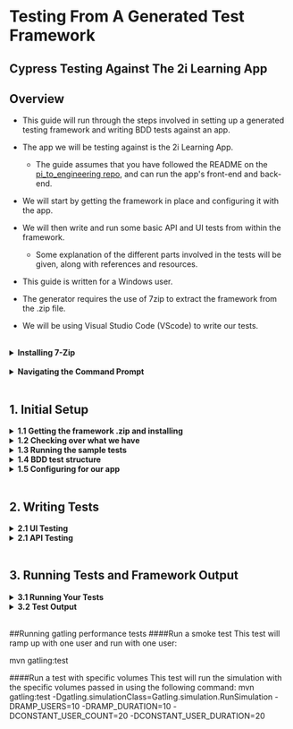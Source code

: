 
# Testing From A Generated Test Framework
## Cypress Testing Against The 2i Learning App


## Overview

* This guide will run through the steps involved in setting up a generated testing framework and writing BDD tests against an app. 
* The app we will be testing against is the 2i Learning App.
    * The guide assumes that you have followed the README on the [pi_to_engineering repo](https://github.com/2i-Git/pi_to_engineer_team), and can run the app's front-end and back-end.


* We will start by getting the framework in place and configuring it with the app.
* We will then write and run some basic API and UI tests from within the framework.
    * Some explanation of the different parts involved in the tests will be given, along with references and resources.

* This guide is written for a Windows user.
* The generator requires the use of 7zip to extract the framework from the .zip file.
* We will be using Visual Studio Code (VScode) to write our tests.

<br>

<details>
<summary><strong>Installing 7-Zip</strong></summary>

* You can check that you have 7-Zip installed by typing 7-Zip in the Windows Search bar.
* Alternatively you can right-click any file or folder and check that 7-Zip is in the menu.
* If you do not have 7-Zip installed you can install it from [7-zip.org](https://www.7-zip.org/download.html)
    * Select the 64-bit .exe installer and follow the instructions to install.

</details>

<br>

<details>
<summary><strong>Navigating the Command Prompt</strong></summary>

In later sections we will have to run code from within a Command Prompt terminal. To do this you need to be able to navigate to the correct folder from within the terminal.

* Open a new Command Prompt by typing 'cmd' in the search bar and selecting Command Prompt

* Navigating to a folder.
    * The folder you are in appears before the flashing cursor.
    * Type dir and hit enter to see what subfolders and files are present.
    * Type cd *foldername* to go to a folder in the current directory.
        * If you start typing a folder name hit *tab* to auto-complete.
        * If you enter the wrong folder, cd .. will take you back to the previous folder.

* An example of what this could look like is shown.

![Navigating the command prompt](images/navigating_cmd.png "Navigating the command prompt")

* It is useful to practice navigating through folders in the Command Prompt terminal using the commands above - *however* for a quick shortcut to open a Command Prompt in the folder you desire:
    * Open the folder in File Explorer.
    * Click on the navigation bar at the top of the window.
    * Delete the path text which is highlighted.
    * Type cmd and hit *enter*.

</details>

<br>

## 1. Initial Setup

<details>
<summary><strong>1.1 Getting the framework .zip and installing</strong></summary>

* Download the generated framework .zip file.
    * Go to the email you received from 'Service' titled 'Generated Framework'.
    * Find the attached framework .zip file, right-click and download.
* Extract the framework to the app's root directory.
    * Go to your 'Downloads' folder (or wherever you downloaded the file).
    * Right-click the .zip file and go to 7-zip > Extract Files...
    * In the 'Extract to' field, enter the path to the app's root directory e.g., D:\2itesting\pi_to_engineer_team
        * This can easily be found by opening the folder and clicking on the navigation bar at the top of the window.
        * The names of the folders should collapse into a text path which can then be copied.

    ![Finding path](images/findpath.png "Finding path of framework")

    * Un-tick the checkbox below next to the folder name as this will create an unnecessary folder.

    * Click Ok to extract the files.

    ![7-zip](images/svnzip.png "7-Zip window")

* Install Cypress
    * Open a Command Prompt terminal and navigate to the framework root directory.
    * From here go to src\test\javascript
    * Once inside the javascript folder run the following:
    > npm install
    * This will install the packages which have been included in the package.json file - including Cypress.


</details>

<details>
<summary><strong>1.2 Checking over what we have</strong></summary>

* Open the framework in VScode.
    * Start VScode.
    * Under the 'Start' section select Open Folder.
    * Navigate to the framework folder and open.
* The framework's file explorer should have opened on the left of the window.


We will check over the framework's structure by looking at some sample tests which come with the framework.

* In \src\test\javascript we have cypress.json.
    * This file is used to store configuration values for the test suite.

* We also have the cypress folder which contains the test files and data.
    * The 'integration' folder holds our Cucumber .feature files. There should be two sample features - api and ui. Look at ui.feature to see an example of how feature files are structured.
    * The 'integration' folder also holds Javascript spec files. These are split into two folders for api and ui tests. Look at ui.spec.js to see how functions are written to carry out the tests.
    * The 'fixtures' folder holds .json files which contain test data to be used in the tests.
    * The 'plugin' and 'support' folders contain Javascript files which can modify or add to the functionality of the test suite.


Later we will go over how these files work but for now let's run the example tests we have.

</details>

<details>
<summary><strong>1.3 Running the sample tests</strong></summary>

* Open a Command Prompt terminal in the framework's root folder.
* Then navigate to src\test\javascript
    * See the Navigating the Command Prompt section for help.

* Once you are in the javascript folder enter the following command to run the tests:

    > npx cypress run

* You should see the framework's output in the terminal and eventually the sample tests should pass.

![Sample test output](images/testsoutput.png "Sample test output")

Further details about running tests and their outputs can be found in section 3.

</details>

<details>
<summary><strong>1.4 BDD test structure</strong></summary>

We will run through how the different test files work by looking at the sample UI test.

#### Cucumber Feature Files

The entry point of the test is the [Cucumber]( https://cucumber.io/docs/cucumber/) feature file.
* These files are written in descriptive ‘high level’ language
* Each feature file should test a different feature of the app.
* A feature can have multiple scenarios which are each broken down into steps of how the scenario is run.

In cypress\integration we have the ui.feature file. 
* We can see a description of the feature to be tested.
* The background section is ran before any test scenario.
* We have one test scenario – opening the Home Office website and carrying out a search.
* The scenario is described as individual steps starting with either Given, When or Then.
	* This [cheat sheet]( http://dontcodetired.com/blog/post/Gherkin-Cheat-Sheet) gives an idea of a scenario's structure
* The steps are broken into individual actions so that they can be carried out by a single function.

* The exact phrasing of the step links it to a step definition function which performs the action for that step.
* Quotation marks "" are used to send variables to the function.
    * We will see how this works by looking at the step definition

#### Step Functionality

Each feature file has a corresponding folder of the same name which contains implementations of the steps as javascript functions. A feature will look in the corresponding folder to find the functions which define what happens in each step - linked by the phrasing of the definition. For example:

* In cypress\integration\ui\ui.spec.js we have the step definitions for ui.feature.
* Notice the function with the step type 'Given' and the string 'I set the device for testing' matches the first step of the scenario in the corresponding feature.
* Inside the function we have the actions which are performed for the step.
    * Here that is calling a Cypress function to set the device.
    * Other functions involve opening the app, clicking buttons and checking text.
* On line 5 we can see an example of a function which takes a variable parameter from the feature.
    * Our feature has the web address of the Home Office in place of {word}.
    * This is the url which is passed into the function and used in the .visit() call.
    * This could be swapped out to use some other url.


We can see examples of Cypress functions such as visit and get. We can also see the use of an 'if statement' to perform different aactions depending on a condition. Step implementations can be built up like this to perform more complex actions. Check out the [Cypress documentation](https://docs.cypress.io/guides/overview/why-cypress) to get an idea of some of the other functionality available.

</details>

<details>
<summary><strong>1.5 Configuring for our app</strong></summary>

* Set the base URL for our app's front end.
    * In the framework's root directory open cypress.json.
    * Add a new key/value pair of "baseUrl": "*Front End IP*". e.g.
> "baseUrl": "http://192.168.56.1:8080",

This tells Cypress to open the Learning App when performing tests.

You may also want to tell Cypress not to produce video output of the tests running. These videos can help with ensuring the tests are running correctly and with debugging if tests fail, however, the tests will take longer to run.

* If you want to disable videos you can add:

> "video": false,

![Cypress configuration](images/cyp_conf.png "Cypress configuration")

We are now able to write tests against the Learning App's UI and API.
From here on the Learning App's front and back end should be running.


</details>

<br>

## 2. Writing Tests

<details>
<summary><strong>2.1 UI Testing</strong></summary>

It's time to start writing our own tests for the Learning App. We'll start out with some UI testing.

First off we'll create a feature file.
* In VScode, open the integration folder - src\test\javascript\cypress\integration
* Add a new file by right-clicking on the folder in the explorer then New > File
* We'll name our file checkBasicText.feature and hit enter.
    * Our first tests will involve opening the app and checking the title and heading are correct.
Now we'll add the contents of the feature.
* Tags allow us to group our features so that we can run certain specified tests if we choose.
    ~~~
    @UITest @all
    ~~~
* In the Feature section we give a brief description of the feature of the app we are testing. Here we are looking to ensure some basic text in the app loads correctly.
    ~~~
    Feature: Check that the initial text in the app is correct
    ~~~
* Now we can define the scenario.
    ~~~
    Scenario: Navigating to learning app to check the title and headers
    ~~~
* Here's where we define the steps of the scenario - the Given, When, Then sections.
* Our Given step will be navigating to the Learning App
    ~~~
    Given I navigate to the learning app
    ~~~
* We will not be carrying out any action on the page for this test so no when statement is needed.
* Our Then steps will check different text on the page.
    ~~~
    Then The title reads "2i Learning App"
    And The header reads "2i Learning App"
    And The form header reads "Add your own data to the API"
    ~~~
    * Notice that 'And' acts as a continuation of the type of step before.

We now need to implement functionality for each of the steps of our feature.

* In the integration folder create a new subfolder with the same name as the feature file - checkBasicText.
* Right-click the new folder and select New File.
* Name the file checkBasicText.spec.js and hit enter.


For each of the steps in our feature we must add a function to perform the action.

* The given step can be implemented by adding the following.

~~~
Given('I navigate to the learning app', ()=>{
    cy.visit('/')
})
~~~

* The first line links the definition to it's step.
* The function then calls .visit('/') which tells Cypress to open the URL given in cypress.json

* Define the following steps in a similar way.

~~~
Then('The title reads {string}', (title)=>{
    cy.title()
        .should('eq', title)
})

And('The header reads {string}', (header)=>{
    cy.get('body > h1')
        .should('contain', header)
})

And('The form header reads {string}', (header)=>{
        cy.get('#contact > h3')
            .should('contain', header)
})
~~~

* These steps each check that a part of the app's text is what should be expected. The expected text is passed in from the feature file to the function as a parameter.

We should now have step definitions for each step of our feature file.
Other features could be:

* adding new people and checking they show up on the page
* deleting people from the page
* trying to add a person with incomplete data

Now that we have our own UI test we can delete the sample feature and spec folder. Before we get on to running our tests lets look at API testing.


</details>

<details>
<summary><strong>2.1 API Testing</strong></summary>

The structure of our API tests will be very similar to our UI tests. When using Cypress, the test structure only differs in the functions that are called in our step definitions.

* Feature files with test steps
* API step files with step definitions

We can modify the api.feature file to runa a quick API test against the Learning App's people endpoint.

* In api.feature, changing the endpoint in the step is enough to point the tests to our app.
    * Change the https://restcountries.eu/rest/v2/name/Denmark endpoint to the app's people endpoint.
    * This will be of the form "http://*RaspberryPi IP*:3000/people"
* In api.spec.js, notice we have functions to check the endpoint is available and to validate the response code we get.
* Response status code 200 signifies a successful request.

API tests should usually look at Creation, Reading, Updating and Deletion of data from the database via the API. Here is some more information on [API testing with Cypress](https://www.mariedrake.com/post/api-testing-with-cypress). For now we will move on to look at running the tests.

</details>

<br>

## 3. Running Tests and Framework Output

<details>
<summary><strong>3.1 Running Your Tests</strong></summary>

* Open a Command Prompt terminal in the framework's root folder.
* Then navigate to src\test\javascript
    * See the Navigating the Command Prompt section for help.

The command to run all tests is:

> npx cypress run

* Navigate to your framework folder in a Command Prompt and try running the tests.

The command to run a single test is: 

> npx cypress run --spec **/**/ui.feature

Additional options may also be passed, for example to run tests without recording a video:

> npx cypress run --config video=false

</details>
<details>
<summary><strong>3.2 Test Output</strong></summary>

The terminal will output some progress on the running of the tests. Eventually when the tests finish you should get a summary of which tests passed or failed.

Given our tests were very basic examples we should hopefully see both pass.

![Test output](images/testspassed.png "Test output")

<image>

You can scroll back through the terminal to see more detailed feedback. If there are problems with the tests error messages will appear under the steps which caused them.

Cypress will also produce a video of the test running. This can be useful to see if the test steps are running as intended and that they produce the correct results. They can also help with the debugging of failed tests.

</details>


<br>


##Running gatling performance tests
####Run a smoke test 
This test will ramp up with one user and run with one user:

mvn gatling:test

####Run a test with specific volumes This test will run the simulation with the specific volumes passed in using the following command:
mvn gatling:test -Dgatling.simulationClass=Gatling.simulation.RunSimulation -DRAMP_USERS=10 -DRAMP_DURATION=10 -DCONSTANT_USER_COUNT=20 -DCONSTANT_USER_DURATION=20 

